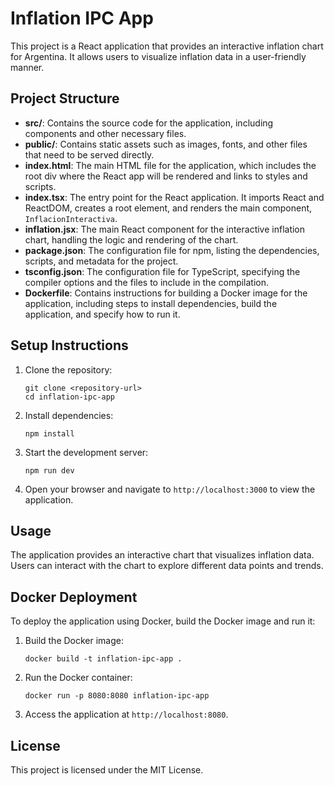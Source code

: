 # Inflation IPC App

This project is a React application that provides an interactive inflation chart for Argentina. It allows users to visualize inflation data in a user-friendly manner.

## Project Structure

- **src/**: Contains the source code for the application, including components and other necessary files.
- **public/**: Contains static assets such as images, fonts, and other files that need to be served directly.
- **index.html**: The main HTML file for the application, which includes the root div where the React app will be rendered and links to styles and scripts.
- **index.tsx**: The entry point for the React application. It imports React and ReactDOM, creates a root element, and renders the main component, `InflacionInteractiva`.
- **inflation.jsx**: The main React component for the interactive inflation chart, handling the logic and rendering of the chart.
- **package.json**: The configuration file for npm, listing the dependencies, scripts, and metadata for the project.
- **tsconfig.json**: The configuration file for TypeScript, specifying the compiler options and the files to include in the compilation.
- **Dockerfile**: Contains instructions for building a Docker image for the application, including steps to install dependencies, build the application, and specify how to run it.

## Setup Instructions

1. Clone the repository:
   ```
   git clone <repository-url>
   cd inflation-ipc-app
   ```

2. Install dependencies:
   ```
   npm install
   ```

3. Start the development server:
   ```
   npm run dev
   ```

4. Open your browser and navigate to `http://localhost:3000` to view the application.

## Usage

The application provides an interactive chart that visualizes inflation data. Users can interact with the chart to explore different data points and trends.

## Docker Deployment

To deploy the application using Docker, build the Docker image and run it:

1. Build the Docker image:
   ```
   docker build -t inflation-ipc-app .
   ```

2. Run the Docker container:
   ```
   docker run -p 8080:8080 inflation-ipc-app
   ```

3. Access the application at `http://localhost:8080`.

## License

This project is licensed under the MIT License.